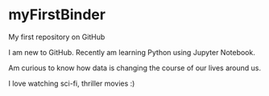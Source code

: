 # myFirstBinder
My first repository on GitHub

I am new to GitHub. Recently am learning Python using Jupyter Notebook.

Am curious to know how data is changing the course of our lives around us.

I love watching sci-fi, thriller movies :)
